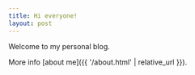 ```yaml
---
title: Hi everyone!
layout: post
---
```


Welcome to my personal blog.

More info [about me]({{ '/about.html' | relative_url }}).
